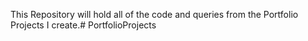 This Repository will hold all of the code and queries from the Portfolio Projects I create.# PortfolioProjects
